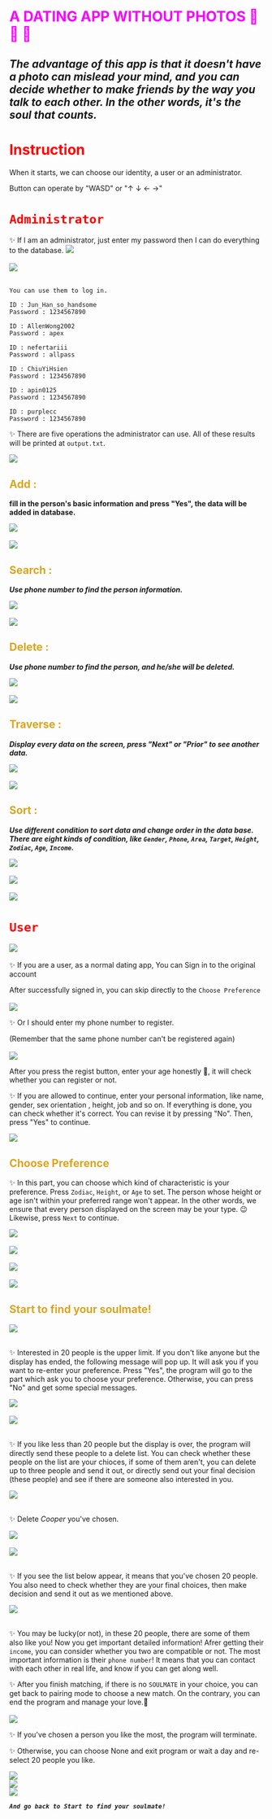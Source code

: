 <div style="color: rgb(247, 0, 255);">

# A DATING APP WITHOUT PHOTOS &#x1F48F; &#x1F46C; &#x1F46D;

</div>

## *The advantage of this app is that it doesn't have a photo can mislead your mind, and you can decide whether to make friends by the way you talk to each other. In the other words, it's the soul that counts.*

<div style="color: red;">

# Instruction

</div>

  When it starts, we can choose our identity, a user or an administrator.

  Button can operate by  "WASD"  or  "↑ ↓ ← →"

<div style="color: red;">

# `Administrator`

</div>
  ✨ If I am an administrator, just enter my password then I can do everything to the database.

  <img src="picture/pc12.jpg">
  <br/>
  <br/>
  <img src="picture/pc13.jpg">
  <br/>
  <br/>
   
  ```
  You can use them to log in.
  
  ID : Jun_Han_so_handsome
  Password : 1234567890

  ID : AllenWong2002
  Password : apex

  ID : nefertariii
  Password : allpass

  ID : ChiuYiHsien
  Password : 1234567890

  ID : apin0125
  Password : 1234567890

  ID : purplecc
  Password : 1234567890
  ```
  ✨ There are five operations the administrator can use. All of these results will be printed at `output.txt`.

  <img src="picture/pc14.jpg">

<div style="color: goldenrod;">

  ## Add :

  </div>

  **fill in the person's basic information and press "Yes", the data will be added in database.**

<img src="picture/ad1.jpg">
<br/>
<br/>
<img src="picture/2.jpg">

<div style="color: goldenrod;">

  ## Search : 

  </div>

  ***Use phone number to find the person information.***

<img src="picture/3.jpg">
<br/>
<br/>
<img src="picture/ad10.jpg">
  
  <div style="color: goldenrod;">

  ## Delete :

  </div>

  ***Use phone number to find the person, and he/she will be deleted.***
  
  <img src="picture/4.jpg">
  <br/>
  <br/>
  <img src="picture/5.jpg">

<div style="color: goldenrod;">

  ## Traverse : 

  </div>

  ***Display every data on the screen, press "Next" or "Prior" to see another data.***

  <img src="picture/ad11.jpg">
  <br/>
  <br/>
  <img src="picture/6.jpg">

<div style="color: goldenrod;">

  ## Sort : 

  </div>

  ***Use different condition to sort data and change order in the data base. There are eight kinds of condition, like `Gender`, `Phone`, `Area`, `Target`, `Height`, ` Zodiac`, `Age`, `Income`.***
                                
  <img src="picture/7.jpg">
  <br/>
  <br/>
  <img src="picture/8.jpg">
  <br/>
  <br/>
  <img src="picture/ad9.jpg">
  
  <div style="color: red;">

# `User`

  </div>

  <img src="picture/pc15.jpg">
  <br/>
  <br/>
  ✨ If you are a user, as a normal dating app, You can Sign in to the original account

  After successfully signed in, you can skip directly to the `Choose Preference`
  <br/>
  <br/>
  <img src="picture/pc16.jpg">
  <br/>

  ✨ Or I should enter my phone number to register. 

  (Remember that the same phone number can't be registered again)
  <br/>
  <br/>
  <img src="picture/pc17.jpg">
  <br/>

  After you press the regist button, enter your age honestly 🔞, it will check whether you can register or not.

  ✨ If you are allowed to continue, enter your personal information, like name, gender, sex orientation , height, job and so on. If everything is done, you can check whether it's correct. You can revise it by pressing "No". Then, press "Yes" to continue.

  <img src="picture/pc1.jpg">

<div style="color: goldenrod;">

  ## Choose  Preference

  </div>

  ✨ In this part, you can choose which kind of characteristic is your preference. Press `Zodiac`, `Height`, or `Age` to set. The person whose height or age isn't within your preferred range won't appear. In the other words, we ensure that every person displayed on the screen may be your type. 😉Likewise, press `Next` to continue.

  <img src="picture/pc2.jpg">
  <br/>
  <br/>
  <img src="picture/pc3.jpg">
  <br/>
  <br/>
  <img src="picture/pc4.jpg">
  <br/>
  <br/>
  <img src="picture/pc5.jpg">

<div style="color: goldenrod;">

  ## Start to find your soulmate!

</div>

  <img src="picture/pc7.jpg">
  <br/>
  <br/>

  ✨ Interested in 20 people is the upper limit. If you don't like anyone but the display has ended, the following message will pop up. It will ask you if you want to re-enter your preference. Press "Yes", the program will go to the part which ask you to choose your preference. Otherwise, you can press "No" and get some special messages.

  <img src="picture/n1.jpg"> 
  <br/>
  <br/>
  <img src="picture/n2.jpg"> 
  <br/>
  <br/>
  
  ✨ If you like less than 20 people but the display is over, the program will directly send these people to a delete list. You can check whether these people on the list are your chioces, if some of them aren't, you can delete up to three people and send it out, or directly send out your final decision (these people) and see if there are someone also interested in you.

  <img src="picture/n3.jpg">
  <br/>
  <br/>

  ✨ Delete *Cooper* you've chosen.

  <img src="picture/n4.jpg">
  <br/>
  <br/>
  <img src="picture/n5.jpg">
  <br/>
  <br/>

  ✨ If you see the list below appear, it means that you've chosen 20 people. You also need to check whether they are your final choices, then make decision and send it out as we mentioned above.

  <img src="picture/n6.jpg">
  <br/>
  <br/>

  ✨ You may be lucky(or not), in these 20 people, there are some of them also like you! Now you get important detailed information! Afrer getting their `income`, you can consider whether you two are compatible or not. The most important information is their `phone number`! It means that you can contact with each other in real life, and know if you can get along well.

  ✨ After you finish matching, if there is no `SOULMATE` in your choice, you can get back to pairing mode to choose a new match. On the contrary, you can end the program and manage your love.💛
  <br/>
  <br/>
  <img src="picture/pc11.jpg">

  ✨ If you've chosen a person you like the most, the program will terminate.

  ✨ Otherwise, you can choose None and exit program or wait a day and re-select 20 people you like.

  <img src="picture/18.jpg">
  <br/>

  <img src="picture/19.jpg">
  <br/>

  <img src="picture/20.jpg">
  <br/>


  ***`And go back to Start to find your soulmate!`***

